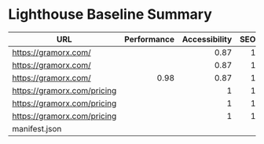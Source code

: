 # Lighthouse Baseline Summary

| URL | Performance | Accessibility | SEO | PWA |
| --- | ---: | ---: | ---: | ---: |
| https://gramorx.com/ |  | 0.87 | 1 |  |
| https://gramorx.com/ |  | 0.87 | 1 |  |
| https://gramorx.com/ | 0.98 | 0.87 | 1 |  |
| https://gramorx.com/pricing |  | 1 | 1 |  |
| https://gramorx.com/pricing |  | 1 | 1 |  |
| https://gramorx.com/pricing |  | 1 | 1 |  |
| manifest.json |  |  |  |  |